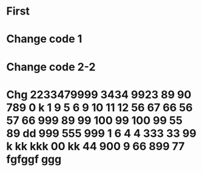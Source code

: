 # First
# Change code 1
# Change code 2-2
# Chg 2233479999 3434   9923   89 90 789 0 k 1 9 5 6 9 10 11 12 56 67 66 56 57 66 999 89 99 100 99 100 99  55 89 dd 999 555 999 1 6 4 4 333 33 99 k kk kkk 00 kk 44 900 9 66 899 77 fgfggf  ggg
